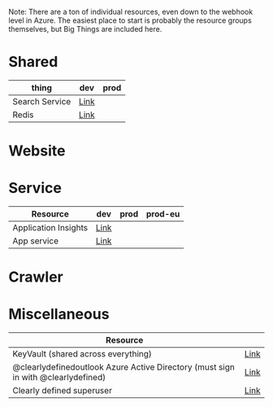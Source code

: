 Note: There are a ton of individual resources, even down to the webhook level in Azure. The easiest place to start is probably the resource groups themselves, but Big Things are included here.

# Shared

| thing | dev | prod |
| -- | -- | --
| Search Service | [Link](https://portal.azure.com/#@clearlydefinedoutlook.onmicrosoft.com/resource/subscriptions/e05584a1-ed97-4676-aec9-d82ba4c36c93/resourceGroups/clearlydefined-dev/providers/Microsoft.Search/searchServices/clearlydefined-dev/overview) | 
| Redis | [Link](https://portal.azure.com/#@clearlydefinedoutlook.onmicrosoft.com/resource/subscriptions/e05584a1-ed97-4676-aec9-d82ba4c36c93/resourceGroups/clearlydefined-dev/providers/Microsoft.Cache/Redis/clearlydefined-dev/overview) |

# Website

# Service

| Resource | dev | prod | prod-eu
| -- | -- | -- | --
| Application Insights | [Link](https://portal.azure.com/#@clearlydefinedoutlook.onmicrosoft.com/resource/subscriptions/e05584a1-ed97-4676-aec9-d82ba4c36c93/resourceGroups/clearlydefined-dev/providers/Microsoft.Search/searchServices/clearlydefined-dev/overview) | 
| App service | [Link](https://portal.azure.com/#@clearlydefinedoutlook.onmicrosoft.com/resource/subscriptions/e05584a1-ed97-4676-aec9-d82ba4c36c93/resourceGroups/clearlydefined-dev/providers/Microsoft.Cache/Redis/clearlydefined-dev/overview) |

# Crawler


# Miscellaneous

| Resource |  |
| --|--|
| KeyVault (shared across everything) | [Link](https://portal.azure.com/#@clearlydefinedoutlook.onmicrosoft.com/resource/subscriptions/e05584a1-ed97-4676-aec9-d82ba4c36c93/resourceGroups/clearlydefined-dev/providers/Microsoft.KeyVault/vaults/clearlydefined/secrets) |
| @clearlydefinedoutlook Azure Active Directory (must sign in with @clearlydefined) | [Link](https://portal.azure.com/#blade/Microsoft_AAD_IAM/UsersManagementMenuBlade/AllUsers) | 
| Clearly defined superuser | [Link](https://portal.azure.com/#blade/Microsoft_AAD_IAM/UserDetailsMenuBlade/Profile/userId/e520b2ff-7ae5-4a3f-9f7f-2183a8c068fa/adminUnitObjectId/) |